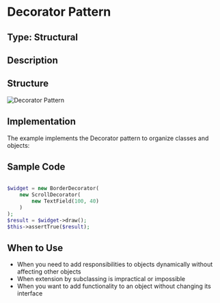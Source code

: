 # Decorator Pattern

## Type: Structural

## Description


## Structure
![Decorator Pattern](https://github.com/olegre/DesignPatterns/blob/master/~images/Decorator.png)

## Implementation
The example implements the Decorator pattern to organize classes and objects:

## Sample Code

```php

$widget = new BorderDecorator(
    new ScrollDecorator(
        new TextField(100, 40)
    )
);
$result = $widget->draw();
$this->assertTrue($result);
```

## When to Use
- When you need to add responsibilities to objects dynamically without affecting other objects
- When extension by subclassing is impractical or impossible
- When you want to add functionality to an object without changing its interface
